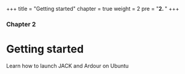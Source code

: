 +++
title = "Getting started"
chapter = true
weight = 2
pre = "<b>2. </b>"
+++

### Chapter 2
# Getting started

Learn how to launch JACK and Ardour on Ubuntu
